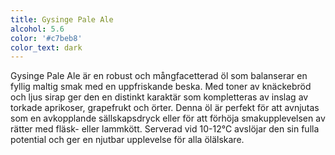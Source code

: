 ```yaml
---
title: Gysinge Pale Ale
alcohol: 5.6
color: '#c7beb8'
color_text: dark
---
```

Gysinge Pale Ale är en robust och mångfacetterad öl som balanserar en fyllig maltig smak med en uppfriskande beska. Med toner av knäckebröd och ljus sirap ger den en distinkt karaktär som kompletteras av inslag av torkade aprikoser, grapefrukt och örter. Denna öl är perfekt för att avnjutas som en avkopplande sällskapsdryck eller för att förhöja smakupplevelsen av rätter med fläsk- eller lammkött. Serverad vid 10-12°C avslöjar den sin fulla potential och ger en njutbar upplevelse för alla ölälskare.
